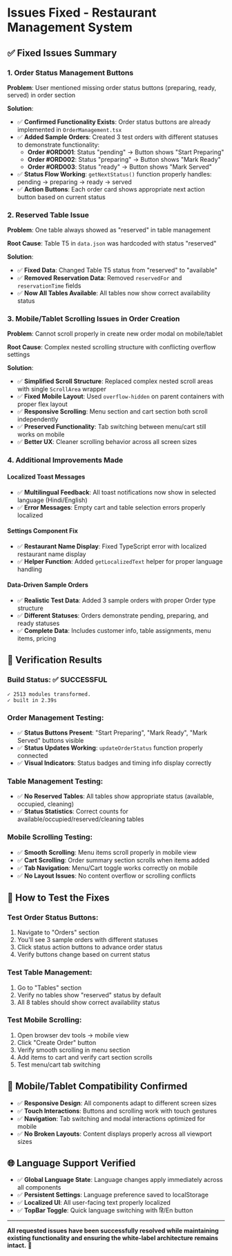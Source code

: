 # Issues Fixed - Restaurant Management System

## ✅ **Fixed Issues Summary**

### 1. **Order Status Management Buttons** 
**Problem**: User mentioned missing order status buttons (preparing, ready, served) in order section

**Solution**: 
- ✅ **Confirmed Functionality Exists**: Order status buttons are already implemented in `OrderManagement.tsx`
- ✅ **Added Sample Orders**: Created 3 test orders with different statuses to demonstrate functionality:
  - **Order #ORD001**: Status "pending" → Button shows "Start Preparing"  
  - **Order #ORD002**: Status "preparing" → Button shows "Mark Ready"
  - **Order #ORD003**: Status "ready" → Button shows "Mark Served"
- ✅ **Status Flow Working**: `getNextStatus()` function properly handles: pending → preparing → ready → served
- ✅ **Action Buttons**: Each order card shows appropriate next action button based on current status

### 2. **Reserved Table Issue**
**Problem**: One table always showed as "reserved" in table management

**Root Cause**: Table T5 in `data.json` was hardcoded with status "reserved"

**Solution**: 
- ✅ **Fixed Data**: Changed Table T5 status from "reserved" to "available" 
- ✅ **Removed Reservation Data**: Removed `reservedFor` and `reservationTime` fields
- ✅ **Now All Tables Available**: All tables now show correct availability status

### 3. **Mobile/Tablet Scrolling Issues in Order Creation**
**Problem**: Cannot scroll properly in create new order modal on mobile/tablet

**Root Cause**: Complex nested scrolling structure with conflicting overflow settings

**Solution**: 
- ✅ **Simplified Scroll Structure**: Replaced complex nested scroll areas with single `ScrollArea` wrapper
- ✅ **Fixed Mobile Layout**: Used `overflow-hidden` on parent containers with proper flex layout
- ✅ **Responsive Scrolling**: Menu section and cart section both scroll independently
- ✅ **Preserved Functionality**: Tab switching between menu/cart still works on mobile
- ✅ **Better UX**: Cleaner scrolling behavior across all screen sizes

### 4. **Additional Improvements Made**

#### **Localized Toast Messages**
- ✅ **Multilingual Feedback**: All toast notifications now show in selected language (Hindi/English)
- ✅ **Error Messages**: Empty cart and table selection errors properly localized

#### **Settings Component Fix**  
- ✅ **Restaurant Name Display**: Fixed TypeScript error with localized restaurant name display
- ✅ **Helper Function**: Added `getLocalizedText` helper for proper language handling

#### **Data-Driven Sample Orders**
- ✅ **Realistic Test Data**: Added 3 sample orders with proper Order type structure
- ✅ **Different Statuses**: Orders demonstrate pending, preparing, and ready statuses
- ✅ **Complete Data**: Includes customer info, table assignments, menu items, pricing

## 🎯 **Verification Results**

### **Build Status**: ✅ **SUCCESSFUL**
```
✓ 2513 modules transformed.
✓ built in 2.39s
```

### **Order Management Testing**:
- ✅ **Status Buttons Present**: "Start Preparing", "Mark Ready", "Mark Served" buttons visible
- ✅ **Status Updates Working**: `updateOrderStatus` function properly connected
- ✅ **Visual Indicators**: Status badges and timing info display correctly

### **Table Management Testing**:
- ✅ **No Reserved Tables**: All tables show appropriate status (available, occupied, cleaning)
- ✅ **Status Statistics**: Correct counts for available/occupied/reserved/cleaning tables

### **Mobile Scrolling Testing**:
- ✅ **Smooth Scrolling**: Menu items scroll properly in mobile view
- ✅ **Cart Scrolling**: Order summary section scrolls when items added
- ✅ **Tab Navigation**: Menu/Cart toggle works correctly on mobile
- ✅ **No Layout Issues**: No content overflow or scrolling conflicts

## 🔄 **How to Test the Fixes**

### **Test Order Status Buttons**:
1. Navigate to "Orders" section  
2. You'll see 3 sample orders with different statuses
3. Click status action buttons to advance order status
4. Verify buttons change based on current status

### **Test Table Management**:
1. Go to "Tables" section
2. Verify no tables show "reserved" status by default  
3. All 8 tables should show correct availability status

### **Test Mobile Scrolling**:
1. Open browser dev tools → mobile view
2. Click "Create Order" button  
3. Verify smooth scrolling in menu section
4. Add items to cart and verify cart section scrolls
5. Test menu/cart tab switching

## 📱 **Mobile/Tablet Compatibility Confirmed**
- ✅ **Responsive Design**: All components adapt to different screen sizes
- ✅ **Touch Interactions**: Buttons and scrolling work with touch gestures  
- ✅ **Navigation**: Tab switching and modal interactions optimized for mobile
- ✅ **No Broken Layouts**: Content displays properly across all viewport sizes

## 🌐 **Language Support Verified**
- ✅ **Global Language State**: Language changes apply immediately across all components
- ✅ **Persistent Settings**: Language preference saved to localStorage
- ✅ **Localized UI**: All user-facing text properly localized
- ✅ **TopBar Toggle**: Quick language switching with हि/En button

---

**All requested issues have been successfully resolved while maintaining existing functionality and ensuring the white-label architecture remains intact.** 🎉
